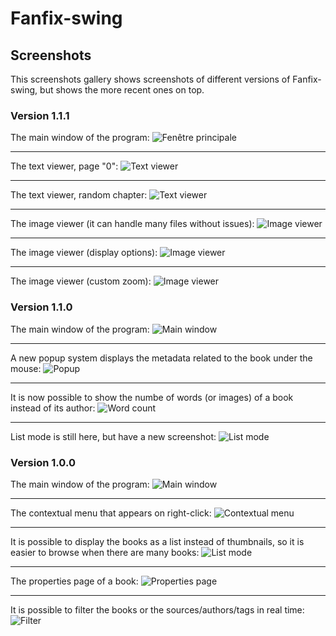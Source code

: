 # Fanfix-swing

## Screenshots

This screenshots gallery shows screenshots of different versions of Fanfix-swing, but shows the more recent ones on top.

### Version 1.1.1

The main window of the program:
![Fenêtre principale](fanfix-swing-1.1.0.png)

---

The text viewer, page "0":
![Text viewer](fanfix-swing-1.1.1-text-viewer-1.png)

---

The text viewer, random chapter:
![Text viewer](fanfix-swing-1.1.1-text-viewer-2.png)

---

The image viewer (it can handle many files without issues):
![Image viewer](fanfix-swing-1.1.1-image-viewer-1.png)

---

The image viewer (display options):
![Image viewer](fanfix-swing-1.1.1-image-viewer-2.png)

---

The image viewer (custom zoom):
![Image viewer](fanfix-swing-1.1.1-image-viewer-3.png)

### Version 1.1.0

The main window of the program:
![Main window](fanfix-swing-1.1.0.png)

---

A new popup system displays the metadata related to the book under the mouse:
![Popup](fanfix-swing-1.1.0-popup.png)

---

It is now possible to show the numbe of words (or images) of a book instead of its author:
![Word count](fanfix-swing-1.1.0-wordcount.png)

---

List mode is still here, but have a new screenshot:
![List mode](fanfix-swing-1.1.0-list-mode.png)

### Version 1.0.0

The main window of the program:
![Main window](fanfix-swing-1.0.0.png)

---

The contextual menu that appears on right-click:
![Contextual menu](fanfix-swing-1.0.0-menu.png)

---

It is possible to display the books as a list instead of thumbnails, so it is easier to browse when there are many books:
![List mode](fanfix-swing-1.0.0-list-mode.png)

---

The properties page of a book:
![Properties page](fanfix-swing-1.0.0-properties-page.png)

---

It is possible to filter the books or the sources/authors/tags in real time:
![Filter](fanfix-swing-1.0.0-filter.png)

